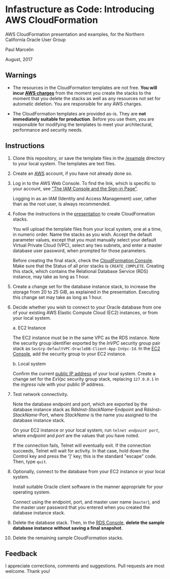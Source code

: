 # Infastructure as Code: Introducing AWS CloudFormation

AWS CloudFormation presentation and examples, for the Northern California Oracle User Group

Paul Marcelin

August, 2017

## Warnings

* The resources in the CloudFormation templates are not free. **You will incur [AWS charges](https://aws.amazon.com/pricing/services/)** from the moment you create the stacks to the moment that you delete the stacks as well as any resources not set for automatic deletion. You are responsible for any AWS charges.

* The CloudFormation templates are provided as-is. They are **not immediately suitable for production**. Before you use them, you are responsible for modifying the templates to meet your architectural, performance and security needs.

## Instructions

1. Clone this repository, or save the template files in the [/example](/example) directory to your local system. The templates are text files.

2. Create an [AWS](https://aws.amazon.com/) account, if you have not already done so.

3. Log in to the AWS Web Console. To find the link, which is specific to your account, see ["The IAM Console and the Sign-in Page"](http://docs.aws.amazon.com/IAM/latest/UserGuide/console.html).
   
   Logging in as an IAM (Identity and Access Management) user, rather than as the root user, is always recommended.
   
4. Follow the instructions in the [presentation](/presentation/aws-cloudformation-nocoug-marcelin.pdf) to create CloudFormation stacks.

   You will upload the template files from your local system, one at a time, in numeric order. Name the stacks as you wish. Accept the default parameter values, except that you must manually select your default Virtual Private Cloud (VPC), select any two subnets, and enter a master database user password, when prompted for those parameters.
   
   Before creating the final stack, check the [CloudFormation Console](https://console.aws.amazon.com/cloudformation/). Make sure that the  Status of all prior stacks is `CREATE_COMPLETE`. Creating this stack, which contains the Relational Database Service (RDS) instance, may take as long as 1 hour.

5. Create a change set for the database instance stack, to increase the storage from 20 to 25 GiB, as explained in the presentation. Executing this change set may take as long as 1 hour.

6. Decide whether you wish to connect to your Oracle database from one of your existing AWS Elastic Compute Cloud (EC2) instances, or from your local system.

   a. EC2 Instance
   
      The EC2 instance must be in the same VPC as the RDS instance. Note the security group identifier exported by the _InVPC_ security group pair stack as `SecGrp-DefaultVPC-OracleDB-Client-App-InVpc-Id`. In the [EC2 Console](https://console.aws.amazon.com/ec2/), add the security group to your EC2 instance.
   
   b. Local system
   
      Confirm the current [public IP address](https://whatismyipaddress.com/) of your local system. Create a change set for the _ExVpc_ security group stack, replacing `127.0.0.1` in the _ingress_ rule with your public IP address.

7. Test network connectivity.

   Note the database endpoint and port, which are exported by the database instance stack as RdsInst-_StackName_-Endpoint and RdsInst-_StackName_-Port, where _StackName_ is the name you assigned to the database instance stack.

   On your EC2 instance or your local system, run `telnet `_`endpoint`_` `_`port`_, where _endpoint_ and _port_ are the values that you have noted.
   
   If the connection fails, Telnet will eventually exit. If the connection succeeds, Telnet will wait for activity. In that case, hold down the Control key and press the ']' key; this is the standard "escape" code. Then, type `quit`.

8. Optionally, connect to the database from your EC2 instance or your local system.

   Install suitable Oracle client software in the manner appropriate for your operating system. 

   Connect using the endpoint, port, and master user name (`master`), and the master user password that you entered when you created the database instance stack.

9. Delete the database stack. Then, in the [RDS Console](https://console.aws.amazon.com/rds/), **delete the sample database instance without saving a final snapshot**.

10. Delete the remaining sample CloudFormation stacks.

## Feedback

I appreciate corrections, comments and suggestions. Pull requests are most welcome. Thank you!
